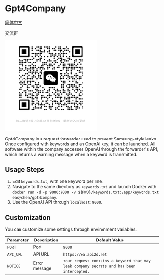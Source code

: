 # Gpt4Company

[简体中文](README.CN.md)

交流群

![用户群](./group.jpg)

Gpt4Company is a request forwarder used to prevent Samsung-style leaks. Once configured with keywords and an OpenAI key, it can be launched. All software within the company accesses OpenAI through the forwarder's API, which returns a warning message when a keyword is transmitted.

## Usage Steps

1. Edit `keywords.txt`, with one keyword per line.
2. Navigate to the same directory as `keywords.txt` and launch Docker with `docker run -d -p 9000:9000 -v ${PWD}/keywords.txt:/app/keywords.txt easychen/gpt4company`.
3. Use the OpenAI API through `localhost:9000`.

## Customization

You can customize some settings through environment variables.


| Parameter | Description | Default Value |
| --- | --- | --- |
| `PORT` | Port | `9000` |
| `API_URL` | API URL | `https://oa.api2d.net` |
| `NOTICE` | Error message | `Your request contains a keyword that may leak company secrets and has been intercepted.` |